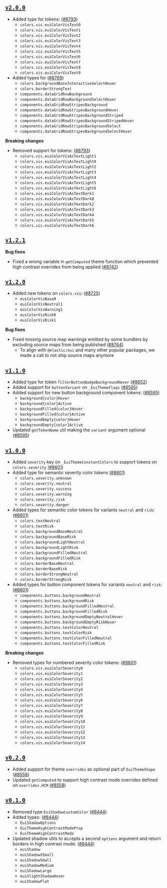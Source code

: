 ## [`v2.0.0`](https://github.com/elastic/eui/releases/v2.0.0)

- Added type for tokens: ([#8793](https://github.com/elastic/eui/pull/8793))
  - `colors.vis.euiColorVisText0`
  - `colors.vis.euiColorVisText1`
  - `colors.vis.euiColorVisText2`
  - `colors.vis.euiColorVisText3`
  - `colors.vis.euiColorVisText4`
  - `colors.vis.euiColorVisText5`
  - `colors.vis.euiColorVisText6`
  - `colors.vis.euiColorVisText7`
  - `colors.vis.euiColorVisText8`
  - `colors.vis.euiColorVisText9`
- Added types for ([#8769](https://github.com/elastic/eui/pull/8769))
  - `colors.backgroundBaseInteractiveSelectHover`
  - `colors.borderStrongText`
  - `components.dataGridRowBackground`
  - `components.dataGridRowBackgroundSelectHover`
  - `components.dataGridRowStripesBackground`
  - `components.dataGridRowStripesBackgroundHover`
  - `components.dataGridRowStripesBackgroundStriped`
  - `components.dataGridRowStripesBackgroundStripedHover`
  - `components.dataGridRowStripesBackgroundSelect`
  - `components.dataGridRowStripesBackgroundSelectHover`

**Breaking changes**

- Removed support for tokens: ([#8793](https://github.com/elastic/eui/pull/8793))
  - `colors.vis.euiColorVisAsTextLight1`
  - `colors.vis.euiColorVisAsTextLight0`
  - `colors.vis.euiColorVisAsTextLight2`
  - `colors.vis.euiColorVisAsTextLight3`
  - `colors.vis.euiColorVisAsTextLight4`
  - `colors.vis.euiColorVisAsTextLight5`
  - `colors.vis.euiColorVisAsTextLight6`
  - `colors.vis.euiColorVisAsTextDark1`
  - `colors.vis.euiColorVisAsTextDark0`
  - `colors.vis.euiColorVisAsTextDark2`
  - `colors.vis.euiColorVisAsTextDark3`
  - `colors.vis.euiColorVisAsTextDark4`
  - `colors.vis.euiColorVisAsTextDark5`
  - `colors.vis.euiColorVisAsTextDark6`

## [`v1.2.1`](https://github.com/elastic/eui/releases/v1.2.1)

**Bug fixes**

- Fixed a wrong variable in `getComputed` theme function which prevented high contrast overrides from being applied ([#8742](https://github.com/elastic/eui/pull/8742))

## [`v1.2.0`](https://github.com/elastic/eui/releases/v1.2.0)

- Added new tokens on `colors.vis`: ([#8725](https://github.com/elastic/eui/pull/8725))
  -  `euiColorVisBase0`
  -  `euiColorVisNeutral1`
  -  `euiColorVisWarning1`
  -  `euiColorVisRisk0`
  -  `euiColorVisRisk1`

**Bug fixes**

- Fixed missing source map warnings emitted by some bundlers by excluding source maps from being published ([#8764](https://github.com/elastic/eui/pull/8764))
  - To align with `@elastic/eui` and many other popular packages, we made a call to not ship source maps anymore

## [`v1.1.0`](https://github.com/elastic/eui/releases/v1.1.0)

- Added type for token `filterButtonBadgeBackgroundHover` ([#8652](https://github.com/elastic/eui/pull/8652))
- Added support for `buttonVariant` on `_EuiThemeFlags` ([#8595](https://github.com/elastic/eui/pull/8595))
- Added support for new button background component tokens: ([#8595](https://github.com/elastic/eui/pull/8595))
  - `background{color}Hover`
  - `background{color}Active`
  - `backgroundFilled{color}Hover`
  - `backgroundFilled{color}Active`
  - `backgroundEmpty{color}Hover`
  - `backgroundEmpty{color}Active`
- Updated `getTokenName` util making the `variant` argument optional ([#8595](https://github.com/elastic/eui/pull/8595))

## [`v1.0.0`](https://github.com/elastic/eui/releases/v1.0.0)

- Added `severity` key on `_EuiThemeConstantColors` to support tokens on `colors.severity` ([#8601](https://github.com/elastic/eui/pull/8601))
- Added type for semantic severity color tokens ([#8601](https://github.com/elastic/eui/pull/8601))
    - `colors.severity.unknown`
    - `colors.severity.neutral`
    - `colors.severity.success`
    - `colors.severity.warning`
    - `colors.severity.risk`
    - `colors.severity.danger`
- Added types for semantic color tokens for variants `neutral` and `risk`: ([#8601](https://github.com/elastic/eui/pull/8601))
    - `colors.textNeutral`
    - `colors.textRisk`
    - `colors.backgroundBaseNeutral`
    - `colors.backgroundBaseRisk`
    - `colors.backgroundLightNeutral`
    - `colors.backgroundLightRisk`
    - `colors.backgroundFilledNeutral`
    - `colors.backgroundFilledRisk`
    - `colors.borderBaseNeutral`
    - `colors.borderBaseRisk`
    - `colors.borderStrongNeutral`
    - `colors.borderStrongRisk`
- Added types for button component tokens for variants `neutral` and `risk`: ([#8601](https://github.com/elastic/eui/pull/8601))
    - `components.buttons.backgroundNeutral`
    - `components.buttons.backgroundRisk`
    - `components.buttons.backgroundFilledNeutral`
    - `components.buttons.backgroundFilledRisk`
    - `components.buttons.backgroundEmptyNeutralHover`
    - `components.buttons.backgroundEmptyRiskHover`
    - `components.buttons.textColorNeutral`
    - `components.buttons.textColorRisk`
    - `components.buttons.textColorFilledNeutral`
    - `components.buttons.textColorFilledRisk`

**Breaking changes**

- Removed types for numbered severity color tokens: ([#8601](https://github.com/elastic/eui/pull/8601))
    - `colors.vis.euiColorSeverity0`
    - `colors.vis.euiColorSeverity1`
    - `colors.vis.euiColorSeverity2`
    - `colors.vis.euiColorSeverity3`
    - `colors.vis.euiColorSeverity4`
    - `colors.vis.euiColorSeverity5`
    - `colors.vis.euiColorSeverity6`
    - `colors.vis.euiColorSeverity7`
    - `colors.vis.euiColorSeverity8`
    - `colors.vis.euiColorSeverity9`
    - `colors.vis.euiColorSeverity10`
    - `colors.vis.euiColorSeverity11`
    - `colors.vis.euiColorSeverity12`
    - `colors.vis.euiColorSeverity13`
    - `colors.vis.euiColorSeverity14`

## [`v0.2.0`](https://github.com/elastic/eui/releases/v0.2.0)

- Added support for theme `overrides` as optional part of `EuiThemeShape` ([#8558](https://github.com/elastic/eui/pull/8558))
- Updated `getComputed` to support high contrast mode overrides defined on `overrides.HCM` ([#8558](https://github.com/elastic/eui/pull/8558))

## [`v0.1.0`](https://github.com/elastic/eui/releases/v0.1.0)

- Removed type `EuiShadowCustomColor` ([#8444](https://github.com/elastic/eui/pull/8444))
- Added types:  ([#8444](https://github.com/elastic/eui/pull/8444))
  - `EuiShadowOptions`
  - `EuiThemeHighContrastModeProp`
  - `EuiThemeHighContrastMode`
- Updated shadow utils to accepts a second `options` argument and return borders in high contrast mode: ([#8444](https://github.com/elastic/eui/pull/8444))
  - `euiShadow`
  - `euiShadowXSmall`
  - `euiShadowSmall`
  - `euiShadowMedium`
  - `euiShadowLarge`
  - `euiSlightShadowHover`
  - `euiShadowFlat`

